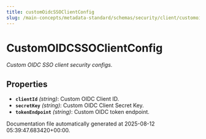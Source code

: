 ```yaml
---
title: customOidcSSOClientConfig
slug: /main-concepts/metadata-standard/schemas/security/client/customoidcssoclientconfig
---
```


# CustomOIDCSSOClientConfig

*Custom OIDC SSO client security configs.*

## Properties

- **`clientId`** *(string)*: Custom OIDC Client ID.
- **`secretKey`** *(string)*: Custom OIDC Client Secret Key.
- **`tokenEndpoint`** *(string)*: Custom OIDC token endpoint.


Documentation file automatically generated at 2025-08-12 05:39:47.683420+00:00.
